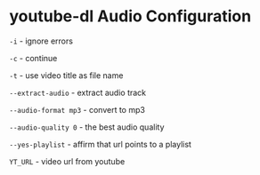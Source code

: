 # youtube-dl Audio Configuration

`-i` - ignore errors

`-c` - continue

`-t` - use video title as file name

`--extract-audio` - extract audio track

`--audio-format mp3` - convert to mp3

`--audio-quality 0` - the best audio quality

`--yes-playlist` - affirm that url points to a playlist

`YT_URL` - video url from youtube


```bash